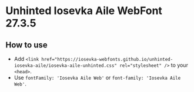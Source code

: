 # Unhinted Iosevka Aile WebFont 27.3.5

## How to use

- Add `<link href="https://iosevka-webfonts.github.io/unhinted-iosevka-aile/iosevka-aile-unhinted.css" rel="stylesheet" />` to your `<head>`.
- Use `fontFamily: 'Iosevka Aile Web'` or `font-family: 'Iosevka Aile Web'`.
